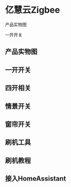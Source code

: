 # 亿慧云Zigbee

产品实物图

一开开关

## 产品实物图

## 一开开关

## 四开相关

## 情景开关

## 窗帘开关

## 刷机工具

## 刷机教程

## 接入HomeAssistant



